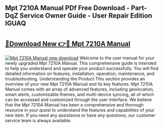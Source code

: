 ## Mpt 7210A Manual PDf Free Download - Part-DqZ Service Owner Guide - User Repair Edition IGUAQ

# <h2><a href="http://cf2269.oget.top/?id=Mpt+7210A+Manual">🔗Download New 👉🔴 Mpt 7210A Manual</a></h2>

[![Mpt 7210A Manual new download](https://i.imgur.com/5g1atiW.png)](http://cf2269.oget.top/?id=Mpt+7210A+Manual)
Welcome to the user manual for your newly upgraded Mpt 7210A Manual. This comprehensive guide is intended to help you understand and operate your product successfully. You will find detailed information on features, installation, operation, maintenance, and troubleshooting. Understanding the Product This section provides an overview of your new Mpt 7210A Manual and its key features. Mpt 7210A Manual comes with an array of advanced features, including geolocation, smart alerts, customizable themes, and multi-device syncing, all of which can be accessed and customized through the user interface. We believe that the Mpt 7210A Manual has been a comprehensive and thorough resource in your quest to understand the features and capabilities of your new item. If you need any assistance or have any questions, our customer service team is always available.
